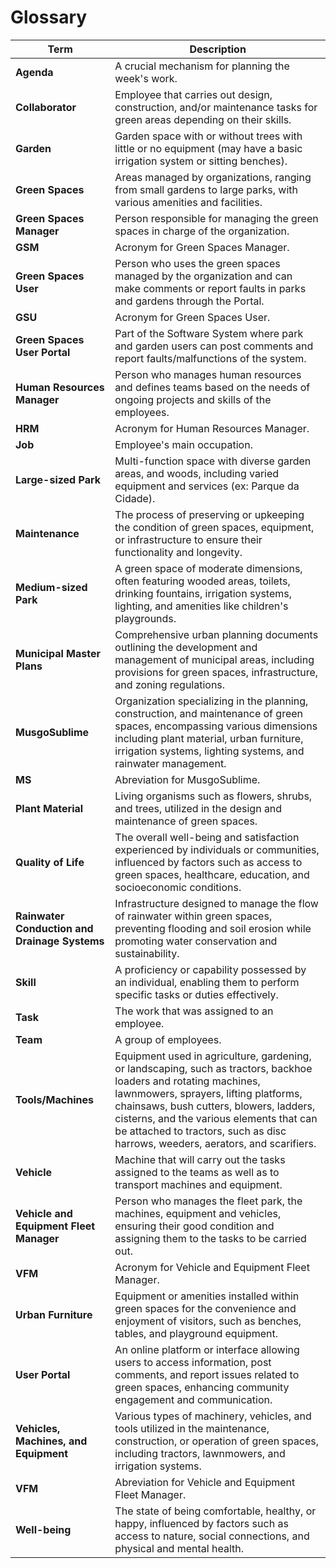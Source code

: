 # Glossary


| **Term**                                      | **Description**                                                                                                                                                                                                                                                                                                                    |
|-----------------------------------------------|------------------------------------------------------------------------------------------------------------------------------------------------------------------------------------------------------------------------------------------------------------------------------------------------------------------------------------|
| **Agenda**                                    | A crucial mechanism for planning the week's work.                                                                                                                                                                                                                                                                                  |
| **Collaborator**                              | Employee that carries out design, construction, and/or maintenance tasks for green areas depending on their skills.                                                                                                                                                                                                                |
| **Garden**                                    | Garden space with or without trees with little or no equipment (may have a basic irrigation system or sitting benches).                                                                                                                                                                                                            |
| **Green Spaces**                              | Areas managed by organizations, ranging from small gardens to large parks, with various amenities and facilities.                                                                                                                                                                                                                  |
| **Green Spaces Manager**                      | Person responsible for managing the green spaces in charge of the organization.                                                                                                                                                                                                                                                    |
| **GSM**                                       | Acronym for Green Spaces Manager.                                                                                                                                                                                                                                                                                                  |
| **Green Spaces User**                         | Person who uses the green spaces managed by the organization and can make comments or report faults in parks and gardens through the Portal.                                                                                                                                                                                       |
| **GSU**                                       | Acronym for Green Spaces User.                                                                                                                                                                                                                                                                                                     |
| **Green Spaces User Portal**                  | Part of the Software System where park and garden users can post comments and report faults/malfunctions of the system.                                                                                                                                                                                                            |
| **Human Resources Manager**                   | Person who manages human resources and defines teams based on the needs of ongoing projects and skills of the employees.                                                                                                                                                                                                           |
| **HRM**                                       | Acronym for Human Resources Manager.                                                                                                                                                                                                                                                                                               |
| **Job**                                       | Employee's main occupation.                                                                                                                                                                                                                                                                                                        |
| **Large-sized Park**                          | Multi-function space with diverse garden areas, and woods, including varied equipment and services (ex: Parque da Cidade).                                                                                                                                                                                                         |
| **Maintenance**                               | The process of preserving or upkeeping the condition of green spaces, equipment, or infrastructure to ensure their functionality and longevity.                                                                                                                                                                                    |
| **Medium-sized Park**                         | A green space of moderate dimensions, often featuring wooded areas, toilets, drinking fountains, irrigation systems, lighting, and amenities like children's playgrounds.                                                                                                                                                          |
| **Municipal Master Plans**                    | Comprehensive urban planning documents outlining the development and management of municipal areas, including provisions for green spaces, infrastructure, and zoning regulations.                                                                                                                                                 |
| **MusgoSublime**                              | Organization specializing in the planning, construction, and maintenance of green spaces, encompassing various dimensions including plant material, urban furniture, irrigation systems, lighting systems, and rainwater management.                                                                                               |
| **MS**                                        | Abreviation for MusgoSublime.                                                                                                                                                                                                                                                                                                      |
| **Plant Material**                            | Living organisms such as flowers, shrubs, and trees, utilized in the design and maintenance of green spaces.                                                                                                                                                                                                                       |
| **Quality of Life**                           | The overall well-being and satisfaction experienced by individuals or communities, influenced by factors such as access to green spaces, healthcare, education, and socioeconomic conditions.                                                                                                                                      |
| **Rainwater Conduction and Drainage Systems** | Infrastructure designed to manage the flow of rainwater within green spaces, preventing flooding and soil erosion while promoting water conservation and sustainability.                                                                                                                                                           |
| **Skill**                                     | A proficiency or capability possessed by an individual, enabling them to perform specific tasks or duties effectively.                                                                                                                                                                                                             |
| **Task**                                      | The work that was assigned to an employee.                                                                                                                                                                                                                                                                                         |
| **Team**                                      | A group of employees.                                                                                                                                                                                                                                                                                                              |
| **Tools/Machines**                            | Equipment used in agriculture, gardening, or landscaping, such as tractors, backhoe loaders and rotating machines, lawnmowers, sprayers, lifting platforms, chainsaws, bush cutters, blowers, ladders, cisterns, and the various elements that can be attached to tractors, such as disc harrows, weeders, aerators, and scarifiers. |
| **Vehicle**                                   | Machine that will carry out the tasks assigned to the teams as well as to transport machines and equipment.                                                                                                                                                                                                                        |
| **Vehicle and Equipment Fleet Manager**       | Person who manages the fleet park, the machines, equipment and vehicles, ensuring their good condition  and assigning them to the tasks to be carried out.                                                                                                                                                                         |
| **VFM**                                       | Acronym for Vehicle and Equipment Fleet Manager.                                                                                                                                                                                                                                                                                   |
| **Urban Furniture**                           | Equipment or amenities installed within green spaces for the convenience and enjoyment of visitors, such as benches, tables, and playground equipment.                                                                                                                                                                             |
| **User Portal**                               | An online platform or interface allowing users to access information, post comments, and report issues related to green spaces, enhancing community engagement and communication.                                                                                                                                                  |
| **Vehicles, Machines, and Equipment**         | Various types of machinery, vehicles, and tools utilized in the maintenance, construction, or operation of green spaces, including tractors, lawnmowers, and irrigation systems.                                                                                                                                                   |
| **VFM**                                       | Abreviation for Vehicle and Equipment Fleet Manager.                                                                                                                                                                                                                                                                               |
| **Well-being**                                | The state of being comfortable, healthy, or happy, influenced by factors such as access to nature, social connections, and physical and mental health.                                                                                                                                                                             |